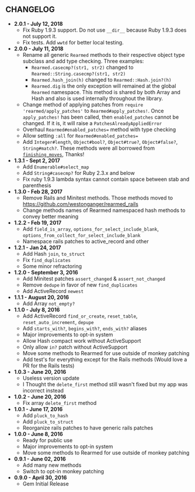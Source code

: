 CHANGELOG
---------


- **2.0.1 - July 12, 2018**
  - Fix Ruby 1.9.3 support. Do not use `__dir__` because Ruby 1.9.3 does not support it.
  - Fix tests. Add `wwtd` for better local testing.
- **2.0.0 - July 11, 2018**
  - Rename all generic `Rearmed` methods to their respective object type subclass and add type checking. Three examples:
    - `Rearmed.casecmp?(str1, str2)` changed to `Rearmed::String.casecmp?(str1, str2)`
    - `Rearmed.hash_join(h)` changed to `Rearmed::Hash.join?(h)`
    - `Rearmed.dig` is the only exception will remained at the global `Rearmed` namespace. This method is shared by both Array and Hash and also is used internally throughout the library.
  - Change method of applying patches from `require 'rearmed/apply_patches'` to `Rearmed#apply_patches!`. Once `apply_patches!` has been called, then `enabled_patches` cannot be changed. If it is, it will raise a `PatchesAlreadyAppliedError`
  - Overhaul `Rearmed#enabled_patches=` method with type checking
  - Allow setting `:all` for `Rearmed#enabled_patches=`
  - Add `Integer#length`, `Object#bool?`, `Object#true?`, `Object#false?`, `String#match?`. These methods were all borrowed from [`finishing_moves`](https://github.com/forgecrafted/finishing_moves), Thanks!
- **1.3.1 - Sept 2, 2017**
  - Add `Enumerable#select_map`
  - Add `String#casecmp?` for Ruby 2.3.x and below
  - Fix ruby 1.9.3 lambda syntax cannot contain space between stab and parenthesis
- **1.3.0 - Feb 28, 2017**
  - Remove Rails and Minitest methods. Those methods moved to https://github.com/westonganger/rearmed_rails
  - Change methods names of Rearmed namespaced hash methods to convey better meaning
- **1.2.2 - Feb 19, 2017**
  - Add `field_is_array`, `options_for_select_include_blank`, `options_from_collect_for_select_include_blank`
  - Namespace rails patches to active_record and other
- **1.2.1 - Jan 24, 2017**
  - Add Hash `join`, `to_struct`
  - Fix `find_duplicates`
  - Some minor refractoring
- **1.2.0 - September 3, 2016**
  - Add Minitest patches `assert_changed` & `assert_not_changed`
  - Remove `dedupe` in favor of new `find_duplicates`
  - Add ActiveRecord `newest`
- **1.1.1 - August 20, 2016**
  - Add Array `not_empty?`
- **1.1.0 - July 8, 2016**
  - Add ActiveRecord `find_or_create`, `reset_table`, `reset_auto_increment`, `depupe`
  - Add `starts_with?`, `begins_with?`, `ends_with?` aliases
  - Major improvements to opt-in system
  - Allow Hash compact work without ActiveSupport
  - Only allow `in?` patch without ActiveSupport
  - Move some methods to Rearmed for use outside of monkey patching
  - Add test's for everything except for the Rails methods (Would love a PR for the Rails tests)
- **1.0.3 - June 20, 2016**
  - Useless version update
  - I Thought the `delete_first` method still wasn't fixed but my app was incorrect instead
- **1.0.2 - June 20, 2016**
  - Fix array `delete_first` method
- **1.0.1 - June 17, 2016**
  - Add `pluck_to_hash`
  - Add `pluck_to_struct`
  - Reorganize rails patches to have generic rails patches
- **1.0.0 - June 8, 2016**
  - Ready for public use
  - Major improvements to opt-in system
  - Move some methods to Rearmed for use outside of monkey patching
- **0.9.1 - June 02, 2016**
  - Add many new methods
  - Switch to opt-in monkey patching
- **0.9.0 - April 30, 2016**
  - Gem Initial Release
